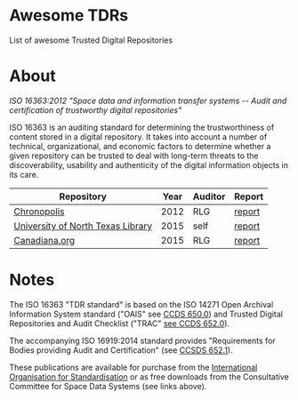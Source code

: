 # Awesome TDRs
List of awesome Trusted Digital Repositories

# About

_ISO 16363:2012 "Space data and information transfer systems -- Audit and certification of trustworthy digital repositories"_

ISO 16363 is an auditing standard for determining the trustworthiness of content stored in a digital repository. It takes into account a number of technical, organizational, and economic factors to determine whether a given repository can be trusted to deal with long-term threats to the discoverability, usability and authenticity of the digital information objects in its care.





| Repository | Year | Auditor | Report
| - | - | - | -
| [Chronopolis](https://libraries.ucsd.edu/chronopolis/) | 2012 | RLG | [report](https://www.crl.edu/reports/chronopolis-audit-report-2012)
| [University of North Texas Library]() | 2015 | self | [report](http://www.library.unt.edu/digital-libraries/trusted-digital-repository)
| [Canadiana.org](https://canadiana.org) | 2015 | RLG |[report](https://www.crl.edu/reports/certification-report-canadianaorg-digital-repository)

# Notes

The ISO 16363 "TDR standard" is based on the ISO 14271 Open Archival Information System standard ("OAIS" see [CCDS 650.0](https://public.ccsds.org/pubs/650x0m2.pdf)) and Trusted Digital Repositories and Audit Checklist ("TRAC" [see CCDS 652.0](http://public.ccsds.org/publications/archive/652x0m1.pdf)). 

The accompanying ISO 16919:2014 standard provides "Requirements for Bodies providing Audit and Certification" (see [CCSDS 652.1](https://public.ccsds.org/Pubs/652x1m2.pdf)).

These publications are available for purchase from the [International Organisation for Standardisation](https://www.iso.org/) or as free downloads from the Consultative Committee for Space Data Systems (see links above).

